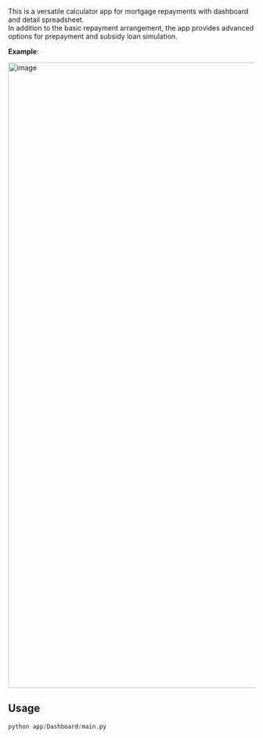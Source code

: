 This is a versatile calculator app for mortgage repayments with dashboard and detail spreadsheet.<br>
In addition to the basic repayment arrangement, the app provides advanced options for prepayment and subsidy loan simulation.<br>

<b>Example</b>:

<img width="1276" alt="image" src="https://github.com/yschan8137/env_1111001/assets/65056212/35ab3c34-9642-411f-8a65-ec36fd4014a8">


## Usage
```python
python app/Dashboard/main.py

```
